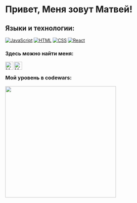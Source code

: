 # Привет, Меня зовут Матвей!

## Языки и технологии:
[![JavaScript](https://shields.io/badge/-JavaScript-FFFFFF?logo=javascript&style=for-the-badge&logoColor=222)](https://learn.javascript.ru/)
[![HTML](https://shields.io/badge/-HTML5-0011FF?logo=html5&style=for-the-badge&logoColor=fff)](https://html5book.ru/html-html5/)
[![CSS](https://shields.io/badge/-CSS3-FF0000?logo=css3&style=for-the-badge&logoColor=fff)](https://html5book.ru/osnovy-css/)
[![React](https://shields.io/badge/-React-0073FF?logo=react&style=for-the-badge)](https://reactjs.org/)

### Здесь можно найти меня:
<a href='https://t.me/fedotov3'>
  <img align="left" alt="Matvey Fedotov | Telegram" width="25px" src="https://upload.wikimedia.org/wikipedia/commons/thumb/5/5c/Telegram_Messenger.png/768px-Telegram_Messenger.png" />
</a>
<a href='https://vk.com/1fedotov'>
  <img align="left" alt="Matvey Fedotov | Vk" width="25px" src='https://img.icons8.com/?size=100&id=13977&format=png&color=000000'commit/>
</a>
<br />

### Мой уровень в codewars:
<img width='350px' src='https://www.codewars.com/users/Matvey991/badges/large'>